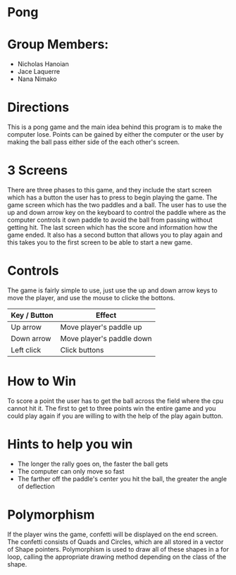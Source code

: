 # Pong


# Group Members:
* Nicholas Hanoian
* Jace Laquerre
* Nana Nimako

# Directions
This is a pong game and the main idea behind this program is to make
the computer lose. Points can be gained by either the computer or the
user by making the ball pass either side of the each other's screen.

# 3 Screens
There are three phases to this game, and they include the start screen
which has a button the user has to press to begin playing the game.
The game screen which has the two paddles and a ball. The user has to
use the up and down arrow key on the keyboard to control the paddle
where as the computer controls it own paddle to avoid the ball from
passing without getting hit. The last screen which has the score and
information how the game ended. It also has a second button that
allows you to play again and this takes you to the first screen to be
able to start a new game.

# Controls 
The game is fairly simple to use, just use the up and down arrow keys
to move the player, and use the mouse to clicke the bottons.

| Key / Button | Effect                    |
|--------------|---------------------------|
| Up arrow     | Move player's paddle up   |
| Down arrow   | Move player's paddle down |
| Left click   | Click buttons             |

# How to Win
To score a point the user has to get the ball across the field
where the cpu cannot hit it. The first to get to three points win the 
entire game and you could play again if you are willing to with the 
help of the play again button.

# Hints to help you win
* The longer the rally goes on, the faster the ball gets
* The computer can only move so fast
* The farther off the paddle's center you hit the ball, the greater the angle of
  deflection

# Polymorphism
If the player wins the game, confetti will be displayed on the end
screen. The confetti consists of Quads and Circles, which are all
stored in a vector of Shape pointers. Polymorphism is used to draw all
of these shapes in a for loop, calling the appropriate drawing method
depending on the class of the shape.
